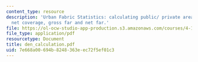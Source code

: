 ```yaml
---
content_type: resource
description: 'Urban Fabric Statistics: calculating public/ private area, gross coverage,
  net coverage, gross far and net far.'
file: https://ol-ocw-studio-app-production.s3.amazonaws.com/courses/4-163j-urban-design-studio-providence-spring-2005/7e668a00694b8248363eec72f5ef01c3_den_calculation.pdf
file_type: application/pdf
resourcetype: Document
title: den_calculation.pdf
uid: 7e668a00-694b-8248-363e-ec72f5ef01c3
---
```

